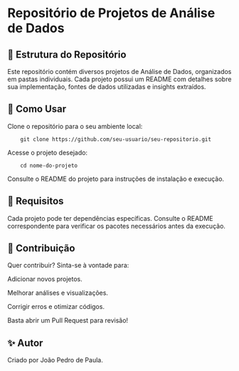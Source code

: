 # Repositório de Projetos de Análise de Dados
## 📂 Estrutura do Repositório
Este repositório contém diversos projetos de Análise de Dados, organizados em pastas individuais. Cada projeto possui um README com detalhes sobre sua implementação, fontes de dados utilizadas e insights extraídos.

## 🚀 Como Usar

Clone o repositório para o seu ambiente local:

        git clone https://github.com/seu-usuario/seu-repositorio.git

Acesse o projeto desejado:

        cd nome-do-projeto

Consulte o README do projeto para instruções de instalação e execução.

## 📌 Requisitos

Cada projeto pode ter dependências específicas. Consulte o README correspondente para verificar os pacotes necessários antes da execução.

## 🤝 Contribuição

Quer contribuir? Sinta-se à vontade para:

Adicionar novos projetos.

Melhorar análises e visualizações.

Corrigir erros e otimizar códigos.

Basta abrir um Pull Request para revisão!

## ✨ Autor
Criado por João Pedro de Paula.